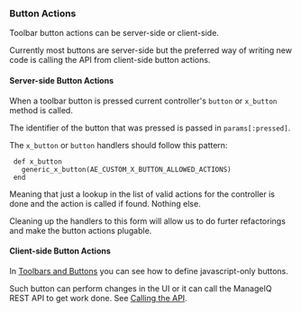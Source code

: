 ### Button Actions

Toolbar button actions can be server-side or client-side.

Currently most buttons are server-side but the preferred way of writing new
code is calling the API from client-side button actions.

#### Server-side Button Actions

When a toolbar button is pressed current controller's `button` or `x_button`
method is called.

The identifier of the button that was pressed is passed in `params[:pressed]`.

The `x_button` or `button` handlers should follow this pattern:

```
 def x_button
   generic_x_button(AE_CUSTOM_X_BUTTON_ALLOWED_ACTIONS)
 end
```

Meaning that just a lookup in the list of valid actions for the controller is
done and the action is called if found. Nothing else.

Cleaning up the handlers to this form will allow us to do furter refactorings
and make the button actions plugable.

#### Client-side Button Actions
In [Toolbars and Buttons](toolbars.md#javascript-only-buttons) you can see how to define javascript-only buttons.

Such button can perform changes in the UI or it can call the ManageIQ REST API
to get work done. See [Calling the API](calling_api.md).
